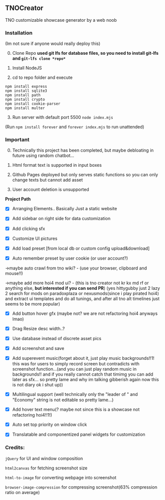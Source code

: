 ## TNOCreator
TNO customizable showcase generator by a web noob

### Installation

(Im not sure if anyone would really deploy this)

0. Clone Repo **used git lfs for database files, so you need to install git-lfs and `git-lfs clone *repo*`**

1. Install NodeJS

2. cd to repo folder and execute

```
npm install express
npm install sqlite3
npm install path
npm install crypto
npm install cookie-parser
npm install multer
```

3. Run server with default port 5500 `node index.mjs`

(Run `npm install forever` and `forever index.mjs` to run unattended)

### **Important**

0. Technically this project has been completed, but maybe debloating in future using random chatbot...

1. Html format text is supported in input boxes

2. Github Pages deployed but only serves static functions so you can only change texts but cannot add asset

3. User account deletion is unsupported

**Project Path**

- [x] Arranging Elements.. Basically Just a static website

- [x] Add sidebar on right side for data customization

- [x] Add clicking sfx

- [x] Customize UI pictures

- [x] Add load preset [from local db or custom config upload&download]

- [x] Auto remember preset by user cookie (or user account?)

 ->maybe auto crawl from tno wiki? - (use your browser, clipboard and mouse!!)

 ->maybe add more hoi4 mod ui? - (this is tno creator not kr kx md rf or anything else, **but interested if you can send PR**) (yes hittygubby just 2 lazy 2 search for mods on paradoxplaza or nexusmods(since i play pirated hoi4) and extract ui templates and do all tunings, and after all tno alt timelines just seems to be more popular)

- [x] Add button hover gfx (maybe not? we are not refactoring hoi4 anyways lmao)

- [x] Drag Resize desc width..?

- [x] Use database instead of discrete asset pics

- [x] Add screenshot and save

- [x] Add superevent music(forget about it, just play music backgrounds!!1! this was for users to simply record screen but contradicts with screenshot function...(and you can just play random music in backgrounds!! and if you really cannot catch that timimg you can add later as sfx... so pretty lame and why im talking gibberish again now this is not diary ok i shut up))

- [x] Multilingual support (well technically only the "leader of " and "Economy" string is not editable so pretty lame...)

- [x] Add hover text menu(? maybe not since this is a showcase not refactoring hoi4!!1!)

- [x] Auto set top priority on window click

- [x] Translatable and componentized panel widgets for customization

### Credits:

`jQuery` for UI and window composition

`html2canvas` for fetching screenshot size 

`html-to-image` for converting webpage into screenshot

`browser-image-compression` for compressing screenshot(63% compression ratio on average)